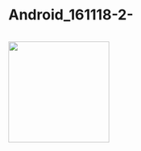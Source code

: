 # Android_161118-2-

<br>
<img src=https://github.com/LeeSangwonsunge/Android_161118-2-/blob/master/app/pics/Screenshot_1479452826.png width=200>
<br>
